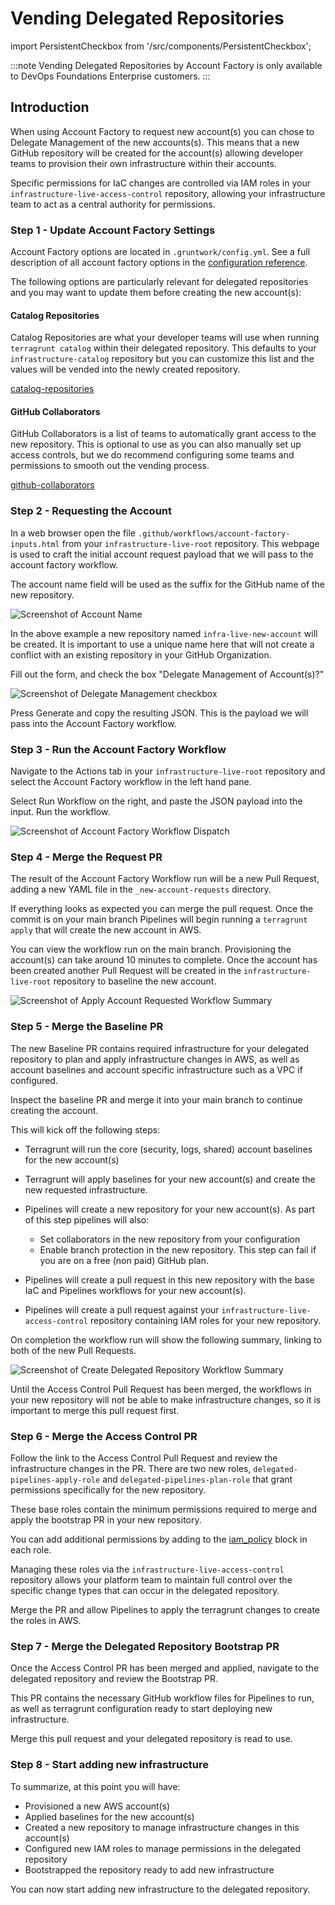 # Vending Delegated Repositories
import PersistentCheckbox from '/src/components/PersistentCheckbox';

:::note
Vending Delegated Repositories by Account Factory is only available to DevOps Foundations Enterprise customers.
:::

## Introduction

When using Account Factory to request new account(s) you can chose to Delegate Management of the new accounts(s). This means that a new GitHub repository will be created for the account(s) allowing developer teams to provision their own infrastructure within their accounts.

Specific permissions for IaC changes are controlled via IAM roles in your `infrastructure-live-access-control` repository, allowing your infrastructure team to act as a central authority for permissions.

### Step 1 - Update Account Factory Settings

Account Factory options are located in `.gruntwork/config.yml`. See a full description of all account factory options in the [configuration reference](/2.0/reference/accountfactory/configurations).

The following options are particularly relevant for delegated repositories and you may want to update them before creating the new account(s):

#### Catalog Repositories

Catalog Repositories are what your developer teams will use when running `terragrunt catalog` within their delegated repository. This defaults to your `infrastructure-catalog` repository but you can customize this list and the values will be vended into the newly created repository.

[catalog-repositories](/2.0/reference/accountfactory/configurations#catalog-repositories)


#### GitHub Collaborators

GitHub Collaborators is a list of teams to automatically grant access to the new repository. This is optional to use as you can also manually set up access controls, but we do recommend configuring some teams and permissions to smooth out the vending process.

[github-collaborators](/2.0/reference/accountfactory/configurations#github-collaborators)

<PersistentCheckbox id="vending-delegated-repositories-1" label="Settings Up To Date" />

### Step 2 - Requesting the Account

In a web browser open the file `.github/workflows/account-factory-inputs.html` from your `infrastructure-live-root` repository. This webpage is used to craft the initial account request payload that we will pass to the account factory workflow.

The account name field will be used as the suffix for the GitHub name of the new repository.

![Screenshot of Account Name](/img/accountfactory/account-name.png)

In the above example a new repository named `infra-live-new-account` will be created. It is important to use a unique name here that will not create a conflict with an existing repository in your GitHub Organization.

Fill out the form, and check the box "Delegate Management of Account(s)?"

![Screenshot of Delegate Management checkbox](/img/accountfactory/delegate-management.png)

Press Generate and copy the resulting JSON. This is the payload we will pass into the Account Factory workflow.

<PersistentCheckbox id="vending-delegated-repositories-2" label="Payload Created" />

### Step 3 - Run the Account Factory Workflow

Navigate to the Actions tab in your `infrastructure-live-root` repository and select the Account Factory workflow in the left hand pane.

Select Run Workflow on the right, and paste the JSON payload into the input. Run the workflow.

![Screenshot of Account Factory Workflow Dispatch](/img/accountfactory/run-workflow.png)

<PersistentCheckbox id="vending-delegated-repositories-3" label="Account Factory Workflow Run" />

### Step 4 - Merge the Request PR

The result of the Account Factory Workflow run will be a new Pull Request, adding a new YAML file in the `_new-account-requests` directory.

If everything looks as expected you can merge the pull request. Once the commit is on your main branch Pipelines will begin running a `terragrunt apply` that will create the new account in AWS.

You can view the workflow run on the main branch. Provisioning the account(s) can take around 10 minutes to complete. Once the account has been created another Pull Request will be created in the `infrastructure-live-root` repository to baseline the new account.

![Screenshot of Apply Account Requested Workflow Summary](/img/accountfactory/apply-account-requested-summary.png)

<PersistentCheckbox id="vending-delegated-repositories-4" label="Account Request PR Merged and Account Provisioned" />

### Step 5 - Merge the Baseline PR

The new Baseline PR contains required infrastructure for your delegated repository to plan and apply infrastructure changes in AWS, as well as account baselines and account specific infrastructure such as a VPC if configured.

Inspect the baseline PR and merge it into your main branch to continue creating the account.

This will kick off the following steps:

- Terragrunt will run the core (security, logs, shared) account baselines for the new account(s)
- Terragrunt will apply baselines for your new account(s) and create the new requested infrastructure.
- Pipelines will create a new repository for your new account(s). As part of this step pipelines will also:
    - Set collaborators in the new repository from your configuration
    - Enable branch protection in the new repository. This step can fail if you are on a free (non paid) GitHub plan.

- Pipelines will create a pull request in this new repository with the base IaC and Pipelines workflows for your new account(s).

- Pipelines will create a pull request against your `infrastructure-live-access-control` repository containing IAM roles for your new repository.

On completion the workflow run will show the following summary, linking to both of the new Pull Requests.

![Screenshot of Create Delegated Repository Workflow Summary](/img/accountfactory/create-repository-summary.png)

Until the Access Control Pull Request has been merged, the workflows in your new repository will not be able to make infrastructure changes, so it is important to merge this pull request first.

<PersistentCheckbox id="vending-delegated-repositories-5" label="Account Baselined and Repository Created" />

### Step 6 - Merge the Access Control PR

Follow the link to the Access Control Pull Request and review the infrastructure changes in the PR. There are two new roles, `delegated-pipelines-apply-role` and `delegated-pipelines-plan-role` that grant permissions specifically for the new repository.

These base roles contain the minimum permissions required to merge and apply the bootstrap PR in your new repository.

You can add additional permissions by adding to the [iam_policy](/reference/modules/terraform-aws-security/github-actions-iam-role/#iam_policy) block in each role.

Managing these roles via the `infrastructure-live-access-control` repository allows your platform team to maintain full control over the specific change types that can occur in the delegated repository.

Merge the PR and allow Pipelines to apply the terragrunt changes to create the roles in AWS.

<PersistentCheckbox id="vending-delegated-repositories-6" label="Access Control PR Merged and Roles Created" />

### Step 7 - Merge the Delegated Repository Bootstrap PR

Once the Access Control PR has been merged and applied, navigate to the delegated repository and review the Bootstrap PR.

This PR contains the necessary GitHub workflow files for Pipelines to run, as well as terragrunt configuration ready to start deploying new infrastructure.

Merge this pull request and your delegated repository is read to use.

<PersistentCheckbox id="vending-delegated-repositories-7" label="Merge the Delegated Repository Bootstrap PR" />

### Step 8 - Start adding new infrastructure

To summarize, at this point you will have:
- Provisioned a new AWS account(s)
- Applied baselines for the new account(s)
- Created a new repository to manage infrastructure changes in this account(s)
- Configured new IAM roles to manage permissions in the delegated repository
- Bootstrapped the repository ready to add new infrastructure

You can now start adding new infrastructure to the delegated repository.
